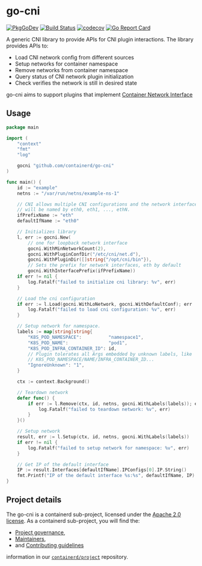 # go-cni

[![PkgGoDev](https://pkg.go.dev/badge/github.com/containerd/go-cni)](https://pkg.go.dev/github.com/containerd/go-cni)
[![Build Status](https://github.com/containerd/go-cni/workflows/CI/badge.svg)](https://github.com/containerd/go-cni/actions?query=workflow%3ACI)
[![codecov](https://codecov.io/gh/containerd/go-cni/branch/main/graph/badge.svg)](https://codecov.io/gh/containerd/go-cni)
[![Go Report Card](https://goreportcard.com/badge/github.com/containerd/go-cni)](https://goreportcard.com/report/github.com/containerd/go-cni)

A generic CNI library to provide APIs for CNI plugin interactions. The library provides APIs to:

- Load CNI network config from different sources  
- Setup networks for container namespace
- Remove networks from container namespace
- Query status of CNI network plugin initialization
- Check verifies the network is still in desired state

go-cni aims to support plugins that implement [Container Network Interface](https://github.com/containernetworking/cni)

## Usage
```go
package main

import (
	"context"
	"fmt"
	"log"

	gocni "github.com/containerd/go-cni"
)

func main() {
	id := "example"
	netns := "/var/run/netns/example-ns-1"

	// CNI allows multiple CNI configurations and the network interface
	// will be named by eth0, eth1, ..., ethN.
	ifPrefixName := "eth"
	defaultIfName := "eth0"

	// Initializes library
	l, err := gocni.New(
		// one for loopback network interface
		gocni.WithMinNetworkCount(2),
		gocni.WithPluginConfDir("/etc/cni/net.d"),
		gocni.WithPluginDir([]string{"/opt/cni/bin"}),
		// Sets the prefix for network interfaces, eth by default
		gocni.WithInterfacePrefix(ifPrefixName))
	if err != nil {
		log.Fatalf("failed to initialize cni library: %v", err)
	}

	// Load the cni configuration
	if err := l.Load(gocni.WithLoNetwork, gocni.WithDefaultConf); err != nil {
		log.Fatalf("failed to load cni configuration: %v", err)
	}

	// Setup network for namespace.
	labels := map[string]string{
		"K8S_POD_NAMESPACE":          "namespace1",
		"K8S_POD_NAME":               "pod1",
		"K8S_POD_INFRA_CONTAINER_ID": id,
		// Plugin tolerates all Args embedded by unknown labels, like
		// K8S_POD_NAMESPACE/NAME/INFRA_CONTAINER_ID...
		"IgnoreUnknown": "1",
	}

	ctx := context.Background()

	// Teardown network
	defer func() {
		if err := l.Remove(ctx, id, netns, gocni.WithLabels(labels)); err != nil {
			log.Fatalf("failed to teardown network: %v", err)
		}
	}()

	// Setup network
	result, err := l.Setup(ctx, id, netns, gocni.WithLabels(labels))
	if err != nil {
		log.Fatalf("failed to setup network for namespace: %v", err)
	}

	// Get IP of the default interface
	IP := result.Interfaces[defaultIfName].IPConfigs[0].IP.String()
	fmt.Printf("IP of the default interface %s:%s", defaultIfName, IP)
}
```

## Project details

The go-cni is a containerd sub-project, licensed under the [Apache 2.0 license](./LICENSE).
As a containerd sub-project, you will find the:

 * [Project governance](https://github.com/containerd/project/blob/main/GOVERNANCE.md),
 * [Maintainers](https://github.com/containerd/project/blob/main/MAINTAINERS),
 * and [Contributing guidelines](https://github.com/containerd/project/blob/main/CONTRIBUTING.md)

information in our [`containerd/project`](https://github.com/containerd/project) repository.
